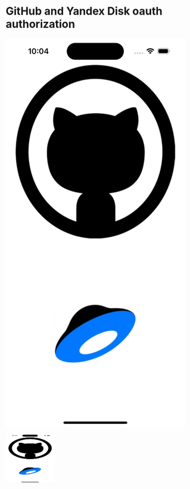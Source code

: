 # GitHub and Yandex Disk oauth authorization
![mainScreen](./GitHubAndYandexDiskAuthorization/SystemFiles/Assets.xcassets/mainScreen.imageset/mainScreen.png)

<img src="./GitHubAndYandexDiskAuthorization/SystemFiles/Assets.xcassets/mainScreen.imageset/mainScreen.png" width="128" height="128"/>
